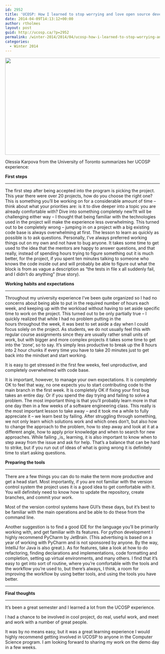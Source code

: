 ```yaml
---
id: 2952
title: 'UCOSP: How I learned to stop worrying and love open source development'
date: 2014-04-09T14:13:12+00:00
author: rtholmes
layout: post
guid: http://ucosp.ca/?p=2952
permalink: /winter-2014/2014/04/ucosp-how-i-learned-to-stop-worrying-and-love-open-source-development/
categories:
  - Winter 2014
---
```

<img class="alignnone" alt="" src="http://olessika.files.wordpress.com/2014/03/move_fast_and_break_things_by_kefirbertulli-d4r45k7.jpg?w=842" width="505" height="316" />

Olessia Karpova from the University of Toronto summarizes her UCOSP experience:

**First steps**

* * *

The first step after being accepted into the program is picking the project. This year there were over 20 projects, how do you choose the right one? This is something you’ll be working on for a considerable amount of time – think about what your priorities are: is it to dive deeper into a topic you are already comfortable with? Dive into something completely new?It will be challenging either way – I thought that being familiar with the technologies used in the project will make the experience less overwhelming. This turned out to be completely wrong – jumping in on a project with a big existing code base is always overwhelming at first. The lesson to learn as quickly as possible is to ask questions. Personally, I’ve always preferred working things out on my own and not have to bug anyone. It takes some time to get used to the idea that the mentors are happy to answer questions, and that really, instead of spending hours trying to figure something out it is much better, for the project, if you spent ten minutes talking to someone who knows the code inside out and will probably be able to figure out what the block is from as vague a description as “the tests in file x all suddenly fail, and I didn’t do anything” (true story).

**Working habits and expectations**

* * *

Throughout my university experience I’ve been quite organized so I had no concerns about being able to put in the required number of hours each week, and keeping up with the workload without having to set aside specific time to work on the project. This turned out to be only partially true – I quickly realized that while I had no problem putting in the hours throughout the week, it was best to set aside a day when I could focus solely on the project. As students, we do not usually feel this with regular course assignments since they are usually rather small units of work, but with bigger and more complex projects it takes some time to get into the ‘zone’, so to say. It’s simply less productive to break up the 8 hours into 2 hour chunks if every time you have to take 20 minutes just to get back into the mindset and start working.

It is easy to get stressed in the first few weeks, feel unproductive, and completely overwhelmed with code base.
  
It is important, however, to manage your own expectations. It is completely OK to feel that way, no one expects you to start contributing code to the main branch in the first week. It is completely OK if fixing your first bug takes an entire day. Or if you spend the day trying and failing to solve a problem. The most important thing is that you’ll probably learn more in that one day then in a few weeks of a software engineering class. This really is the most important lesson to take away – and it took me a while to fully appreciate it – we learn best by failing. After struggling through something, we not only learn which solutions work and which ones don’t, but also how to change the approach to the problem, how to step away and look at it at a different angle, how to apply prior knowledge and when to search for new approaches. While failing \_is\_ learning, it is also important to know when to step away from the issue and ask for help. That’s a balance that can be hard to strike, but if you run out of ideas of what is going wrong it is definitely time to start asking questions.

**Preparing the tools**

* * *

There are a few things you can do to make the term more productive and get a head start. Most importantly, if you are not familiar with the version control system the project uses it is a good idea to get comfortable with it. You will definitely need to know how to update the repository, create branches, and commit your work.
  
Most of the version control systems have GUI’s these days, but it’s best to be familiar with the main operations and be able to do these from the command line.
  
Another suggestion is to find a good IDE for the language you’ll be primarily working with, and get familiar with its features. For python development I highly recommend PyCharm by JetBrain. (This advertising is based on a year of working with PyCharm and is not sponsored by anyone. By the way, IntelliJ for Java is also great.). As for features, take a look at how to do refactoring, finding declarations and implementations, code formatting and completion, setting up virtual environments, and many others. I find that it’s easy to get into sort of routine, where you’re comfortable with the tools and the workflow you’re used to, but there’s always, I think, a room for improving the workflow by using better tools, and using the tools you have better.
  
****

**Final thoughts**

* * *

It’s been a great semester and I learned a lot from the UCOSP experience.

I had a chance to be involved in cool project, do real, useful work, and meet and work with a number of great people.
  
It was by no means easy, but it was a great learning experience I would highly recommend getting involved in UCOSP to anyone in the Computer Science program. I am looking forward to sharing my work on the demo day in a few weeks.